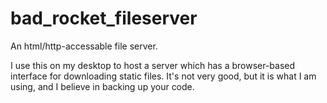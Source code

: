 # bad_rocket_fileserver
An html/http-accessable file server.

I use this on my desktop to host a server which has a browser-based interface for downloading static files. It's not very good, but it is what I am using, and I believe in backing up your code.
